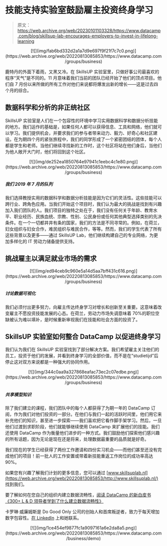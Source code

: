 # 技能支持实验室鼓励雇主投资终身学习

> 原文：<https://web.archive.org/web/20230101103328/https://www.datacamp.com/blog/skillsup-lab-encourages-employers-to-invest-in-lifelong-learning>

<center>[![](img/fab6bd332d2a1a7d9e697f9f21f7c7c0.png)](https://web.archive.org/web/20220813085853/https://www.datacamp.com/groups/business)</center>

鹿特丹的外面下着雨，又黑又冷。在 SkillsUP 实验室里，只做好事公司最喜欢的程序“天气”是不同的。11 月意味着我们当前的团队已经开始了他们的顶点项目。他们自 7 月份以来所做的所有工作对他们来说都将爆发出新的增长——这是过去四个月的综合。

## 数据科学和分析的非正统社区

SkillsUP 实验室是人们在一个包容性的环境中学习实用数据科学和数据分析技能的地方。我们运作的基础是，如果任何人都可以获得信息、工具和网络，他们就可以学习。我们提供机会，并要求我们的参与者带来动力、毅力、好奇心和社区建设。在为期四个月的紧张旅程中，我们的同学形成了一个紧密团结的团体，每个人都是学生和老师。当他们继续寻找新的工作时，这个社区将站在他们身后，当他们为他人敞开大门时，他们将回到这个社区。

<center>[![](img/de252ea1850764e97941c1eebc4c1e80.png)](https://web.archive.org/web/20220813085853/https://www.datacamp.com/groups/business)</center>

##### 我们 2019 年 7 月的队列

我们选择教授实用的数据科学和数据分析技能是因为它们的灵活性。这些技能可以跨行业、跨角色应用。当我们开始这个项目时，我们认为最大的挑战是找到有兴趣加入我们团队的人。我们项目的独特之处在于，我们没有任何关于年龄、教育水平、职业经历、民族血统、宗教、性别、公民身份或任何其他典型选择类别的先决条件。在一个一切都井井有条的国家，我们的方法是不同寻常的。例如，在荷兰，妇女组织与妇女合作，难民组织与难民合作，等等。然而，我们的学生代表了所有这些背景以及更多——通过 SkillsUP Lab，他们继续构建自己的专业网络，为更加多样化的 IT 劳动力储备提供支持。

## 挑战雇主以满足就业市场的需求

<center>[![](img/ed94ceb9c960e5a14d5aa7bff431c616.png)](https://web.archive.org/web/20220813085853/https://www.datacamp.com/groups/business)</center>

##### 讨论数据可视化

我们必须付出更多努力，向雇主传达终身学习对增长和创新至关重要。这意味着改变雇主不愿投资技能发展的心态。在荷兰，劳动力市场失调意味着 70%的职位空缺被认为难以填补，是时候重新审视我们在技能和社会方面的投资了。

## SkillsUP 实验室如何整合 DataCamp 以促进终身学习

我们认为我们在 SkillsUP 实验室找到了部分解决方案。我们希望雇主关注他们的员工，投资于他们的发展，并看到终身学习的全部价值，而不是在“studietijd”后停止这对双方来说都是一种强大的协同作用。

<center>[![](img/344c0aa9a327868eafac73ec2c07edbe.png)](https://web.archive.org/web/20220813085853/https://www.datacamp.com/groups/business)</center>

##### 共享模型知识

除了我们建立的课程，我们团队中的每个人都获得了为期一年的 DataCamp 订阅，作为我们对他们投资的一部分。在他们与我们一起的活跃时间里，他们用它来补充他们的知识，甚至进一步探索——我们喜欢把它看作脚手架学习。然后，一旦他们过渡到求职阶段，他们就能够继续使用 DataCamp 来扩展他们的技能。我们还使用 DataCamp 作为衡量他们进步的一种方式。我们鼓励他们探索他们感兴趣的所有话题，因为无论是现在还是将来，处理数据最重要的品质就是好奇。

我们现在的学生已经获得了两份工作邀请和四份实习机会——而他们甚至还没有完成他们的项目！前一批人的工作安置或带着新技能重返工作岗位的成功率高达 90%。

如果您有兴趣了解我们计划的更多信息，您可以通过 [www.skillsuplab.nl](https://web.archive.org/web/20220813085853/http://www.skillsuplab.nl/) 找到我们。

要了解如何在您自己的组织内建立数据流畅性，[阅读 DataCamp 的新白皮书《300+ L & D 领导者学到了什么建立数据流畅性》](https://web.archive.org/web/20220813085853/https://www.datacamp.com/resources/whitepapers/what-300-l-and-d-leaders-have-learned-about-data-fluency)

卡罗琳·威廉姆斯是 Do Good Only 公司的创始人和首席叛逆者，致力于每天增加数字包容性。[在 LinkedIn](https://web.archive.org/web/20220813085853/https://www.linkedin.com/in/cf-williams/) 上和她联系。

<center>[![](img/1ce454ef9877fc1a9097161a6e2da8a5.png)](https://web.archive.org/web/20220813085853/https://www.datacamp.com/business/demo)</center>